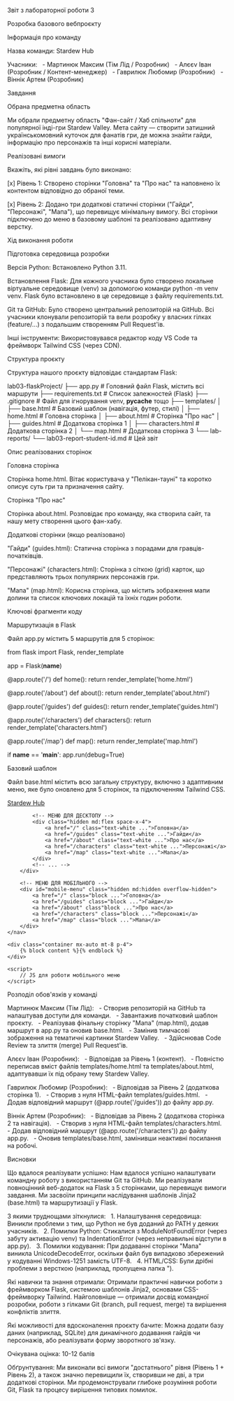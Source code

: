 Звіт з лабораторної роботи 3

Розробка базового вебпроєкту

Інформація про команду

Назва команди: Stardew Hub

Учасники:
  - Мартинюк Максим (Тім Лід / Розробник)
  - Алєєv Іван (Розробник / Контент-менеджер)
  - Гаврилюк Любомир (Розробник)
  - Віннік Артем (Розробник)

Завдання

Обрана предметна область

Ми обрали предметну область "Фан-сайт / Хаб спільноти" для популярної інді-гри Stardew Valley. Мета сайту — створити затишний українськомовний куточок для фанатів гри, де можна знайти гайди, інформацію про персонажів та інші корисні матеріали.

Реалізовані вимоги

Вкажіть, які рівні завдань було виконано:

[x] Рівень 1: Створено сторінки "Головна" та "Про нас" та наповнено їх контентом відповідно до обраної теми.

[x] Рівень 2: Додано три додаткові статичні сторінки ("Гайди", "Персонажі", "Мапа"), що перевищує мінімальну вимогу. Всі сторінки підключено до меню в базовому шаблоні та реалізовано адаптивну верстку.

Хід виконання роботи

Підготовка середовища розробки

Версія Python: Встановлено Python 3.11.

Встановлення Flask: Для кожного учасника було створено локальне віртуальне середовище (venv) за допомогою команди python -m venv venv. Flask було встановлено в це середовище з файлу requirements.txt.

Git та GitHub: Було створено центральний репозиторій на GitHub. Всі учасники клонували репозиторій та вели розробку у власних гілках (feature/...) з подальшим створенням Pull Request'ів.

Інші інструменти: Використовувався редактор коду VS Code та фреймворк Tailwind CSS (через CDN).

Структура проєкту

Структура нашого проєкту відповідає стандартам Flask:

lab03-flaskProject/
├── app.py              # Головний файл Flask, містить всі маршрути
├── requirements.txt    # Список залежностей (Flask)
├── .gitignore          # Файл для ігнорування venv, __pycache__ тощо
├── templates/
│   ├── base.html       # Базовий шаблон (навігація, футер, стилі)
│   ├── home.html       # Головна сторінка
│   ├── about.html      # Сторінка "Про нас"
│   ├── guides.html     # Додаткова сторінка 1
│   ├── characters.html # Додаткова сторінка 2
│   └── map.html        # Додаткова сторінка 3
└── lab-reports/
    └── lab03-report-student-id.md # Цей звіт


Опис реалізованих сторінок

Головна сторінка

Сторінка home.html. Вітає користувача у "Пелікан-тауні" та коротко описує суть гри та призначення сайту.

Сторінка "Про нас"

Сторінка about.html. Розповідає про команду, яка створила сайт, та нашу мету створення цього фан-хабу.

Додаткові сторінки (якщо реалізовано)

"Гайди" (guides.html): Статична сторінка з порадами для гравців-початківців.

"Персонажі" (characters.html): Сторінка з сіткою (grid) карток, що представляють трьох популярних персонажів гри.

"Мапа" (map.html): Корисна сторінка, що містить зображення мапи долини та список ключових локацій та їхніх годин роботи.

Ключові фрагменти коду

Маршрутизація в Flask

Файл app.py містить 5 маршрутів для 5 сторінок:

from flask import Flask, render_template

app = Flask(__name__)

@app.route('/')
def home():
    return render_template('home.html')

@app.route('/about')
def about():
    return render_template('about.html')

@app.route('/guides')
def guides():
    return render_template('guides.html')

@app.route('/characters')
def characters():
    return render_template('characters.html')

@app.route('/map')
def map():
    return render_template('map.html')

if __name__ == '__main__':
    app.run(debug=True)


Базовий шаблон

Файл base.html містить всю загальну структуру, включно з адаптивним меню, яке було оновлено для 5 сторінок, та підключенням Tailwind CSS.

<!DOCTYPE html>
<html lang="uk">
<head>
    <meta charset="UTF-8">
    <meta name="viewport" content="width=device-width, initial-scale=1.0">
    <title>{% block title %}Stardew Hub{% endblock %}</title>
    <script src="[https://cdn.tailwindcss.com](https://cdn.tailwindcss.com)"></script>
    <style>
        /* Стилі для анімації бургер-меню */
    </style>
</head>
<body class="bg-gray-100">
    <nav class="bg-blue-500 p-4">
        <div class="container mx-auto flex justify-between items-center">
            <a href="/" class="text-white text-xl font-bold ...">Stardew Hub</a>
            
            <!-- МЕНЮ ДЛЯ ДЕСКТОПУ -->
            <div class="hidden md:flex space-x-4">
                <a href="/" class="text-white ...">Головна</a>
                <a href="/guides" class="text-white ...">Гайди</a>
                <a href="/about" class="text-white ...">Про нас</a>
                <a href="/characters" class="text-white ...">Персонажі</a>
                <a href="/map" class="text-white ...">Мапа</a>
            </div>
            <!-- ... -->
        </div>

        <!-- МЕНЮ ДЛЯ МОБІЛЬНОГО -->
        <div id="mobile-menu" class="hidden md:hidden overflow-hidden">
            <a href="/" class="block ...">Головна</a>
            <a href="/guides" class="block ...">Гайди</a>
            <a href="/about" class"block ...">Про нас</a>
            <a href="/characters" class="block ...">Персонажі</a>
            <a href="/map" class="block ...">Мапа</a>
        </div>
    </nav>

    <div class="container mx-auto mt-8 p-4">
        {% block content %}{% endblock %}
    </div>

    <script>
        // JS для роботи мобільного меню
    </script>
</body>
</html>


Розподіл обов'язків у команді

Мартинюк Максим (Тім Лід):
  - Створив репозиторій на GitHub та налаштував доступи для команди.
  - Завантажив початковий шаблон проєкту.
  - Реалізував фінальну сторінку "Мапа" (map.html), додав маршрут в app.py та оновив base.html.
  - Замінив тимчасові зображення на тематичні картинки Stardew Valley.
  - Здійснював Code Review та злиття (merge) Pull Request'ів.

Алєєv Іван (Розробник):
  - Відповідав за Рівень 1 (контент).
  - Повністю переписав вміст файлів templates/home.html та templates/about.html, адаптувавши їх під обрану тему Stardew Valley.

Гаврилюк Любомир (Розробник):
  - Відповідав за Рівень 2 (додаткова сторінка 1).
  - Створив з нуля HTML-файл templates/guides.html.
  - Додав відповідний маршрут (@app.route('/guides')) до файлу app.py.

Віннік Артем (Розробник):
  - Відповідав за Рівень 2 (додаткова сторінка 2 та навігація).
  - Створив з нуля HTML-файл templates/characters.html.
  - Додав відповідний маршрут (@app.route('/characters')) до файлу app.py.
  - Оновив templates/base.html, замінивши неактивні посилання на робочі.


Висновки

Що вдалося реалізувати успішно:
Нам вдалося успішно налаштувати командну роботу з використанням Git та GitHub. Ми реалізували повноцінний веб-додаток на Flask з 5 сторінками, що перевищує вимоги завдання. Ми засвоїли принципи наслідування шаблонів Jinja2 (base.html) та маршрутизації у Flask.

З якими труднощами зіткнулися:
  1. Налаштування середовища: Виникли проблеми з тим, що Python не був доданий до PATH у деяких учасників.
  2. Помилки Python: Стикалися з ModuleNotFoundError (через забуту активацію venv) та IndentationError (через неправильні відступи в app.py).
  3. Помилки кодування: При додаванні сторінки "Мапа" виникла UnicodeDecodeError, оскільки файл був випадково збережений у кодуванні Windows-1251 замість UTF-8.
  4. HTML/CSS: Були дрібні проблеми з версткою (наприклад, пропущена лапка ").

Які навички та знання отримали:
Отримали практичні навички роботи з фреймворком Flask, системою шаблонів Jinja2, основами CSS-фреймворку Tailwind. Найголовніше — отримали досвід командної розробки, роботи з гілками Git (branch, pull request, merge) та вирішення конфліктів злиття.

Які можливості для вдосконалення проєкту бачите:
Можна додати базу даних (наприклад, SQLite) для динамічного додавання гайдів чи персонажів, або реалізувати форму зворотного зв'язку.

Очікувана оцінка: 10-12 балів

Обґрунтування: Ми виконали всі вимоги "достатнього" рівня (Рівень 1 + Рівень 2), а також значно перевищили їх, створивши не дві, а три додаткові сторінки. Ми продемонстрували глибоке розуміння роботи Git, Flask та процесу вирішення типових помилок.
